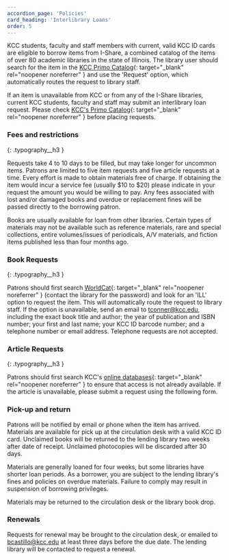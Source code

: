```yaml
---
accordion_page: 'Policies'
card_heading: 'Interlibrary Loans'
order: 5
---
```


KCC students, faculty and staff members with current, valid KCC ID cards are eligible to borrow items from I-Share, a combined catalog of the items of over 80 academic libraries in the state of Illinois. The library user should search for the item in the [KCC Primo Catalog](https://i-share-kcc.primo.exlibrisgroup.com/discovery/search?vid=01CARLI_KCC:CARLI_KCC){: target="_blank" rel="noopener noreferrer" } and use the 'Request' option, which automatically routes the request to library staff.

If an item is unavailable from KCC or from any of the I-Share libraries, current KCC students, faculty and staff may submit an interlibrary loan request. Please check [KCC's Primo Catalog](https://i-share-kcc.primo.exlibrisgroup.com/discovery/search?vid=01CARLI_KCC:CARLI_KCC){: target="_blank" rel="noopener noreferrer" } before placing requests.

### Fees and restrictions
{: .typography__h3 }

Requests take 4 to 10 days to be filled, but may take longer for uncommon items. Patrons are limited to five item requests and five article requests at a time.  Every effort is made to obtain materials free of charge. If obtaining the item would incur a service fee (usually $10 to $20) please indicate in your request the amount you would be willing to pay. Any fees associated with lost and/or damaged books and overdue or replacement fines will be passed directly to the borrowing patron.

Books are usually available for loan from other libraries. Certain types of materials may not be available such as reference materials, rare and special collections, entire volumes/issues of periodicals, A/V materials, and fiction items published less than four months ago.

### Book Requests
{: .typography__h3 }

Patrons should first search [WorldCat](http://www.firstsearch.org/){: target="_blank" rel="noopener noreferrer" } (contact the library for the password) and look for an 'ILL' option to request the item. This will automatically route the request to library staff. If the option is unavailable, send an email to [tconner@kcc.edu](mailto:tconner@kcc.edu), including the exact book title and author; the year of publication and ISBN number; your first and last name; your KCC ID barcode number; and a telephone number or email address. Telephone requests are not accepted.

### Article Requests
{: .typography__h3 }

Patrons should first search KCC's [online databases](http://kcc.libguides.com/az.php){: target="_blank" rel="noopener noreferrer" } to ensure that access is not already available. If the article is unavailable, please submit a request using the following form.

 <div id="form_button_8d49f10dcb7f170c0936a1866e70010a"></div><script type="text/javascript" src="https://kcc.libwizard.com/embed_button.php?id=8d49f10dcb7f170c0936a1866e70010a&noheader=0&type=button&open-button-text=Request%20an%20Article&open-button-color=%23003768&text-color=%23ffffff" crossorigin="anonymous"></script>

### Pick-up and return

Patrons will be notified by email or phone when the item has arrived. Materials are available for pick up at the circulation desk with a valid KCC ID card. Unclaimed books will be returned to the lending library two weeks after date of receipt. Unclaimed photocopies will be discarded after 30 days. 

Materials are generally loaned for four weeks, but some libraries have shorter loan periods. As a borrower, you are subject to the lending library's fines and policies on overdue materials. Failure to comply may result in suspension of borrowing privileges. 

Materials may be returned to the circulation desk or the library book drop.

### Renewals

Requests for renewal may be brought to the circulation desk, or emailed to [bcastillo@kcc.edu](mailto:bcastillo@kcc.edu) at least three days before the due date. The lending library will be contacted to request a renewal. 
